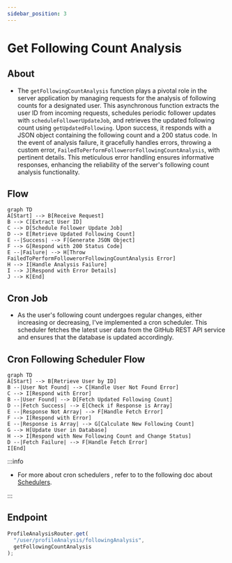 ```yaml
---
sidebar_position: 3
---
```


# Get Following Count Analysis

## About

- The `getFollowingCountAnalysis` function plays a pivotal role in the server application by managing requests for the analysis of following counts for a designated user. This asynchronous function extracts the user ID from incoming requests, schedules periodic follower updates with `scheduleFollowerUpdateJob`, and retrieves the updated following count using `getUpdatedFollowing`. Upon success, it responds with a JSON object containing the following count and a 200 status code. In the event of analysis failure, it gracefully handles errors, throwing a custom error, `FailedToPerformFollowerorFollowingCountAnalysis`, with pertinent details. This meticulous error handling ensures informative responses, enhancing the reliability of the server's following count analysis functionality.

## Flow

```mermaid
graph TD
A[Start] --> B[Receive Request]
B --> C[Extract User ID]
C --> D[Schedule Follower Update Job]
D --> E[Retrieve Updated Following Count]
E --|Success| --> F[Generate JSON Object]
F --> G[Respond with 200 Status Code]
E --|Failure| --> H[Throw FailedToPerformFollowerorFollowingCountAnalysis Error]
H --> I[Handle Analysis Failure]
I --> J[Respond with Error Details]
J --> K[End]
```

## Cron Job

- As the user's following count undergoes regular changes, either increasing or decreasing, I've implemented a cron scheduler. This scheduler fetches the latest user data from the GitHub REST API service and ensures that the database is updated accordingly.

## Cron Following Scheduler Flow

```mermaid
graph TD
A[Start] --> B[Retrieve User by ID]
B --|User Not Found| --> C[Handle User Not Found Error]
C --> I[Respond with Error]
B --|User Found| --> D[Fetch Updated Following Count]
D --|Fetch Success| --> E[Check if Response is Array]
E --|Response Not Array| --> F[Handle Fetch Error]
F --> I[Respond with Error]
E --|Response is Array| --> G[Calculate New Following Count]
G --> H[Update User in Database]
H --> I[Respond with New Following Count and Change Status]
D --|Fetch Failure| --> F[Handle Fetch Error]
I[End]
```

:::info

- For more about cron schedulers , refer to to the following doc about [Schedulers](/docs/Scheduler/Scheduler.md).

:::

## Endpoint

```javascript title="Routes/Analysis/profileAnalysis.router.js"
ProfileAnalysisRouter.get(
  "/user/profileAnalysis/followingAnalysis",
  getFollowingCountAnalysis
);
```
